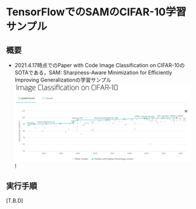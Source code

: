 # TensorFlowでのSAMのCIFAR-10学習サンプル

## 概要

* 2021.4.17時点でのPaper with Code Image Classification on CIFAR-10のSOTAである，SAM: Sharpness-Aware Minimization for Efficiently Improving Generalizationの学習サンプル  
![Image Classification on CIFAR-10](https://github.com/ryoma-jp/samples/blob/master/python/tensorflow_sample/google-research_sam/figures/210417_image_classification_on_cifar-10.png)!

## 実行手順

[T.B.D]

